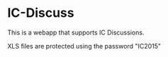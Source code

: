 IC-Discuss
==========

This is a webapp that supports IC Discussions.

XLS files are protected using the password "IC2015"
